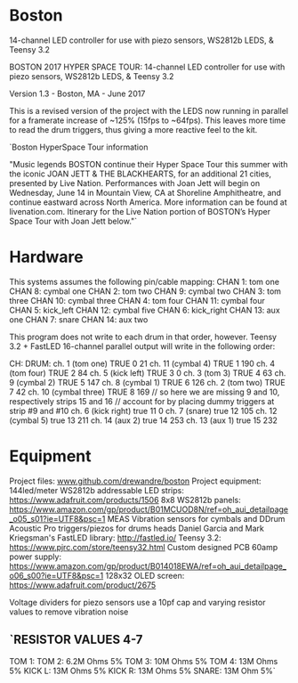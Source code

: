 # Boston
14-channel LED controller for use with piezo sensors, WS2812b LEDS, &amp; Teensy 3.2

  BOSTON 2017 HYPER SPACE TOUR: 14-channel LED controller for use with
                                piezo sensors, WS2812b LEDS, & Teensy 3.2
                                
  Version 1.3 - Boston, MA - June 2017
  
  This is a revised version of the project with the LEDS now running in parallel
  for a framerate increase of ~125% (15fps to ~64fps). This leaves more time
  to read the drum triggers, thus giving a more reactive feel to the kit.
  
  `Boston HyperSpace Tour information

  "Music legends BOSTON continue their Hyper Space Tour this summer
  with the iconic JOAN JETT & THE BLACKHEARTS, for an additional 21 cities,
  presented by Live Nation. Performances with Joan Jett will begin on Wednesday,
  June 14 in Mountain View, CA at Shoreline Amphitheatre, and continue eastward
  across North America. More information can be found at livenation.com. Itinerary
  for the Live Nation portion of BOSTON’s Hyper Space Tour with Joan Jett below."`
  
# Hardware
  This systems assumes the following pin/cable mapping:
  CHAN 1: tom one       CHAN 8:  cymbal one
  CHAN 2: tom two       CHAN 9:  cymbal two
  CHAN 3: tom three     CHAN 10: cymbal three
  CHAN 4: tom four      CHAN 11: cymbal four
  CHAN 5: kick_left     CHAN 12: cymbal five
  CHAN 6: kick_right    CHAN 13: aux one
  CHAN 7: snare         CHAN 14: aux two

  This program does not write to each drum in that order, however.
  Teensy 3.2 + FastLED 16-channel parallel output will write
  in the following order:

  CH:     DRUM:
  ch. 1   (tom one)       TRUE  0   21
  ch. 11  (cymbal 4)      TRUE  1   190
  ch. 4   (tom four)      TRUE  2   84
  ch. 5   (kick left)     TRUE  3   0
  ch. 3   (tom 3)         TRUE  4   63
  ch. 9   (cymbal 2)      TRUE  5   147
  ch. 8   (cymbal 1)      TRUE  6   126
  ch. 2   (tom two)       TRUE  7   42
  ch. 10  (cymbal three)  TRUE  8   169
  // so here we are missing 9 and 10, respectively strips 15 and 16
  // account for by placing dummy triggers at strip #9 and #10
  ch. 6   (kick right)    true  11  0
  ch. 7   (snare)         true  12  105
  ch. 12  (cymbal 5)      true  13  211
  ch. 14  (aux 2)         true  14  253
  ch. 13  (aux 1)         true  15  232

# Equipment
  Project files: www.github.com/drewandre/boston
  Project equipment:
   144led/meter WS2812b addressable LED strips: https://www.adafruit.com/products/1506
   8x8 WS2812b panels: https://www.amazon.com/gp/product/B01MCUOD8N/ref=oh_aui_detailpage_o05_s01?ie=UTF8&psc=1
   MEAS Vibration sensors  for cymbals and DDrum Acoustic Pro triggers/piezos for drums heads
   Daniel Garcia and Mark Kriegsman's FastLED library: http://fastled.io/
   Teensy 3.2: https://www.pjrc.com/store/teensy32.html
   Custom designed PCB
   60amp power supply: https://www.amazon.com/gp/product/B014018EWA/ref=oh_aui_detailpage_o06_s00?ie=UTF8&psc=1
   128x32 OLED screen: https://www.adafruit.com/product/2675

  Voltage dividers for piezo sensors use a 10pf cap and varying resistor values to remove vibration noise

  `RESISTOR VALUES 4-7
  -----------------
  TOM 1:
  TOM 2: 6.2M Ohms 5%
  TOM 3: 10M Ohms 5%
  TOM 4: 13M Ohms 5% 
  KICK L: 13M Ohms 5%
  KICK R: 13M Ohms 5%
  SNARE: 13M Ohm 5%`
